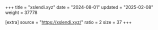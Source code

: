 +++
title = "xslendi.xyz"
date = "2024-08-01"
updated = "2025-02-08"
weight = 37778

[extra]
source = "https://xslendi.xyz/"
ratio = 2
size = 37
+++
